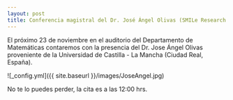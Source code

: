 ```yaml
---
layout: post
title: Conferencia magistral del Dr. José Ángel Olivas (SMILe Research Group)
---
```


El próximo 23 de noviembre en el auditorio del Departamento de Matemáticas contaremos con la presencia del Dr. Jose Ángel Olivas proveniente de la Universidad de Castilla - La Mancha (Ciudad Real, España). 

![_config.yml]({{ site.baseurl }}/images/JoseAngel.jpg)

No te lo puedes perder, la cita es a las 12:00 hrs.
